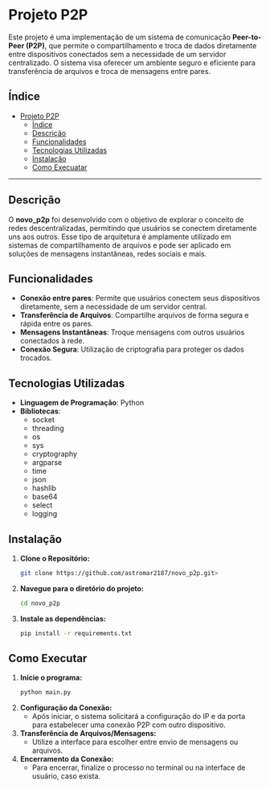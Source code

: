 # Projeto P2P

Este projeto é uma implementação de um sistema de comunicação **Peer-to-Peer (P2P)**, que permite o compartilhamento e troca de dados diretamente entre dispositivos conectados sem a necessidade de um servidor centralizado. O sistema visa oferecer um ambiente seguro e eficiente para transferência de arquivos e troca de mensagens entre pares.

## Índice
- [Projeto P2P](#projeto-p2p)
  - [Índice](#índice)
  - [Descrição](#descrição)
  - [Funcionalidades](#funcionalidades)
  - [Tecnologias Utilizadas](#tecnologias-utilizadas)
  - [Instalação](#instalação)
  - [Como Execuatar](#como-executar)
---

## Descrição
O **novo_p2p** foi desenvolvido com o objetivo de explorar o conceito de redes descentralizadas, permitindo que usuários se conectem diretamente uns aos outros. Esse tipo de arquitetura é amplamente utilizado em sistemas de compartilhamento de arquivos e pode ser aplicado em soluções de mensagens instantâneas, redes sociais e mais.

## Funcionalidades
- **Conexão entre pares**: Permite que usuários conectem seus dispositivos diretamente, sem a necessidade de um servidor central.
- **Transferência de Arquivos**: Compartilhe arquivos de forma segura e rápida entre os pares.
- **Mensagens Instantâneas**: Troque mensagens com outros usuários conectados à rede.
- **Conexão Segura**: Utilização de criptografia para proteger os dados trocados.

## Tecnologias Utilizadas
- **Linguagem de Programação**: Python
- **Bibliotecas**:
  - socket
  - threading
  - os
  - sys
  - cryptography
  - argparse
  - time
  - json
  - hashlib
  - base64
  - select
  - logging

## Instalação

1. **Clone o Repositório:**
    ```bash
    git clone https://github.com/astromar2187/novo_p2p.git>
    ```
2. **Navegue para o diretório do projeto:**
    ```bash
    cd novo_p2p
    ```
3. **Instale as dependências:**
    ```bash
    pip install -r requirements.txt
    ```

## Como Executar

1. **Inicie o programa:**
    ```bash
    python main.py
    ```
2. **Configuração da Conexão:**
   - Após iniciar, o sistema solicitará a configuração do IP e da porta para estabelecer uma conexão P2P com outro dispositivo.
3. **Transferência de Arquivos/Mensagens:** 
   - Utilize a interface para escolher entre envio de mensagens ou arquivos.
4. **Encerramento da Conexão:** 
   - Para encerrar, finalize o processo no terminal ou na interface de usuário, caso exista.
